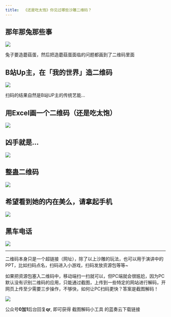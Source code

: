 ```yaml
---
title:  《还是吃太饱》你见过哪些沙雕二维码？
---
```


## 那年那兔那些事


![](https://www.v2fy.com/asset/soft-000013-code-two-qr/001.png)


兔子要造蘑菇蛋，然后把造蘑菇蛋面临的问题都画到了二维码里面

## B站Up主，在「我的世界」造二维码

![](https://www.v2fy.com/asset/soft-000013-code-two-qr/002.png)

扫码的结果自然是B站UP主的传统艺能...



## 用Excel画一个二维码（还是吃太饱）


![](https://www.v2fy.com/asset/soft-000013-code-two-qr/004.png)





## 凶手就是...


![](https://www.v2fy.com/asset/soft-000013-code-two-qr/005.jpg)



## 整蛊二维码

![](https://www.v2fy.com/asset/soft-000013-code-two-qr/006.jpg)


## 希望看到她的内在美么，请拿起手机

![](https://www.v2fy.com/asset/soft-000013-code-two-qr/007.jpg)


## 黑车电话


![](https://www.v2fy.com/asset/soft-000013-code-two-qr/008.jpg)

---

二维码本身只是一个超链接（网址），除了以上沙雕的玩法，也可以用于演讲中的PPT，比如扫码点名，扫码进入小游戏，扫码发放资源包等等~

如果把资源包塞入二维码中，移动端扫一扫就可以，但PC端就会很尴尬，因为PC默认没有识别二维码的应用，只能通过截图，上传到一些特定的网站进行解码，开网页上传至少需要三步操作，不够快，如何让PC扫码更快？答案是截图解码！

![](https://www.v2fy.com/asset/soft-000013-code-two-qr/009.gif)


公众号**0加1**后台回复**qr**, 即可获得 截图解码小工具 的蓝奏云下载链接
